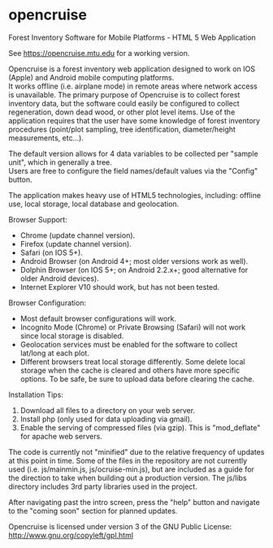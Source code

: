 opencruise
==========

Forest Inventory Software for Mobile Platforms - HTML 5 Web Application

See https://opencruise.mtu.edu for a working version.

Opencruise is a forest inventory web application designed to work on IOS (Apple) and Android mobile computing platforms.  
It works offline (i.e. airplane mode) in remote areas where network access is unavailable.  The primary purpose of Opencruise
 is to collect forest inventory data, but the software could easily be configured to collect regeneration,
 down dead wood, or other plot level items.  Use of the application requires that the user have some knowledge
 of forest inventory procedures (point/plot sampling, tree identification, diameter/height measurements, etc...).
 
The default version allows for 4 data variables to be collected per "sample unit", which in generally a tree.  
Users are free to configure the field names/default values via the "Config" button.
 
The application makes heavy use of HTML5 technologies, including:  offline use,
 local storage, local database and geolocation.  

Browser Support: 
* Chrome (update channel version).
* Firefox (update channel version).
* Safari (on IOS 5+).
* Android Browser (on Android 4+; most older versions work as well).
* Dolphin Browser (on IOS 5+; on Android 2.2.x+; good alternative for older Android devices).
* Internet Explorer V10 should work, but has not been tested.

Browser Configuration:
* Most default browser configurations will work.
* Incognito Mode (Chrome) or Private Browsing (Safari) will not work since local storage is disabled.
* Geolocation services must be enabled for the software to collect lat/long at each plot.
* Different browsers treat local storage differently.  Some delete local storage when the cache is cleared
and others have more specific options.  To be safe, be sure to upload data before clearing the cache.

Installation Tips: 
1. Download all files to a directory on your web server.
2. Install php (only used for data uploading via gmail).
3. Enable the serving of compressed files (via gzip).  This is "mod_deflate" for apache web servers.
 
The code is currently not "minified" due to the relative frequency of updates at this point in time.
  Some of the files in the repository are not currently used (i.e. js/mainmin.js, js/ocruise-min.js),
 but are included as a guide for the direction to take when building out a production version.  The js/libs directory includes 3rd party
 libraries used in the project.
 
After navigating past the intro screen, press the "help" button and navigate to the "coming soon" section for planned updates.
 
Opencruise is licensed under version 3 of the GNU Public License:  http://www.gnu.org/copyleft/gpl.html